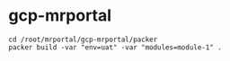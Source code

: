 # gcp-mrportal

```
cd /root/mrportal/gcp-mrportal/packer
packer build -var "env=uat" -var "modules=module-1" .

```